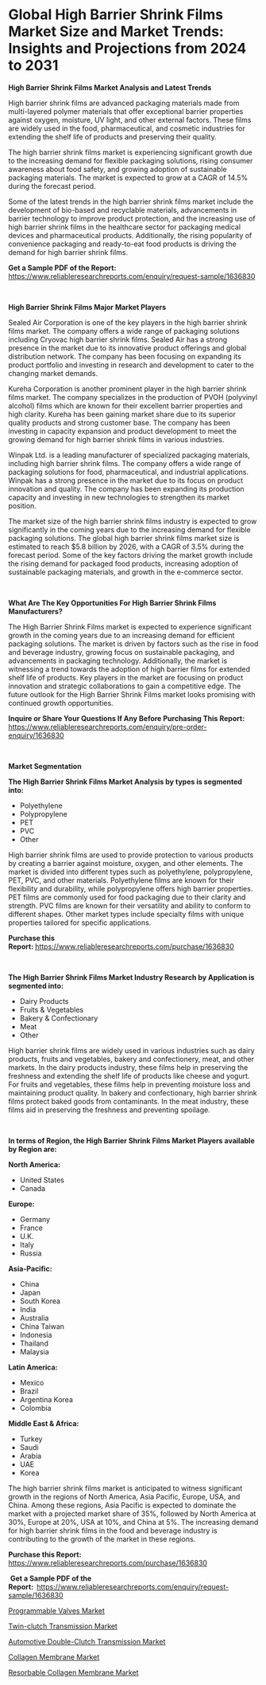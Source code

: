 <p><h1>Global High Barrier Shrink Films Market Size and Market Trends: Insights and Projections from 2024 to 2031</h1></p><p><strong>High Barrier Shrink Films Market Analysis and Latest Trends</strong></p>
<p><p>High barrier shrink films are advanced packaging materials made from multi-layered polymer materials that offer exceptional barrier properties against oxygen, moisture, UV light, and other external factors. These films are widely used in the food, pharmaceutical, and cosmetic industries for extending the shelf life of products and preserving their quality.</p><p>The high barrier shrink films market is experiencing significant growth due to the increasing demand for flexible packaging solutions, rising consumer awareness about food safety, and growing adoption of sustainable packaging materials. The market is expected to grow at a CAGR of 14.5% during the forecast period.</p><p>Some of the latest trends in the high barrier shrink films market include the development of bio-based and recyclable materials, advancements in barrier technology to improve product protection, and the increasing use of high barrier shrink films in the healthcare sector for packaging medical devices and pharmaceutical products. Additionally, the rising popularity of convenience packaging and ready-to-eat food products is driving the demand for high barrier shrink films.</p></p>
<p><strong>Get a Sample PDF of the Report:&nbsp;</strong> <a href="https://www.reliableresearchreports.com/enquiry/request-sample/1636830">https://www.reliableresearchreports.com/enquiry/request-sample/1636830</a></p>
<p>&nbsp;</p>
<p><strong>High Barrier Shrink Films Major Market Players</strong></p>
<p><p>Sealed Air Corporation is one of the key players in the high barrier shrink films market. The company offers a wide range of packaging solutions including Cryovac high barrier shrink films. Sealed Air has a strong presence in the market due to its innovative product offerings and global distribution network. The company has been focusing on expanding its product portfolio and investing in research and development to cater to the changing market demands.</p><p>Kureha Corporation is another prominent player in the high barrier shrink films market. The company specializes in the production of PVOH (polyvinyl alcohol) films which are known for their excellent barrier properties and high clarity. Kureha has been gaining market share due to its superior quality products and strong customer base. The company has been investing in capacity expansion and product development to meet the growing demand for high barrier shrink films in various industries.</p><p>Winpak Ltd. is a leading manufacturer of specialized packaging materials, including high barrier shrink films. The company offers a wide range of packaging solutions for food, pharmaceutical, and industrial applications. Winpak has a strong presence in the market due to its focus on product innovation and quality. The company has been expanding its production capacity and investing in new technologies to strengthen its market position.</p><p>The market size of the high barrier shrink films industry is expected to grow significantly in the coming years due to the increasing demand for flexible packaging solutions. The global high barrier shrink films market size is estimated to reach $5.8 billion by 2026, with a CAGR of 3.5% during the forecast period. Some of the key factors driving the market growth include the rising demand for packaged food products, increasing adoption of sustainable packaging materials, and growth in the e-commerce sector.</p></p>
<p>&nbsp;</p>
<p><strong>What Are The Key Opportunities For High Barrier Shrink Films Manufacturers?</strong></p>
<p><p>The High Barrier Shrink Films market is expected to experience significant growth in the coming years due to an increasing demand for efficient packaging solutions. The market is driven by factors such as the rise in food and beverage industry, growing focus on sustainable packaging, and advancements in packaging technology. Additionally, the market is witnessing a trend towards the adoption of high barrier films for extended shelf life of products. Key players in the market are focusing on product innovation and strategic collaborations to gain a competitive edge. The future outlook for the High Barrier Shrink Films market looks promising with continued growth opportunities.</p></p>
<p><strong>Inquire or Share Your Questions If Any Before Purchasing This Report:</strong> <a href="https://www.reliableresearchreports.com/enquiry/pre-order-enquiry/1636830">https://www.reliableresearchreports.com/enquiry/pre-order-enquiry/1636830</a></p>
<p>&nbsp;</p>
<p><strong>Market Segmentation</strong></p>
<p><strong>The High Barrier Shrink Films Market Analysis by types is segmented into:</strong></p>
<p><ul><li>Polyethylene</li><li>Polypropylene</li><li>PET</li><li>PVC</li><li>Other</li></ul></p>
<p><p>High barrier shrink films are used to provide protection to various products by creating a barrier against moisture, oxygen, and other elements. The market is divided into different types such as polyethylene, polypropylene, PET, PVC, and other materials. Polyethylene films are known for their flexibility and durability, while polypropylene offers high barrier properties. PET films are commonly used for food packaging due to their clarity and strength. PVC films are known for their versatility and ability to conform to different shapes. Other market types include specialty films with unique properties tailored for specific applications.</p></p>
<p><strong>Purchase this Report:&nbsp;</strong><a href="https://www.reliableresearchreports.com/purchase/1636830">https://www.reliableresearchreports.com/purchase/1636830</a></p>
<p>&nbsp;</p>
<p><strong>The High Barrier Shrink Films Market Industry Research by Application is segmented into:</strong></p>
<p><ul><li>Dairy Products</li><li>Fruits & Vegetables</li><li>Bakery & Confectionary</li><li>Meat</li><li>Other</li></ul></p>
<p><p>High barrier shrink films are widely used in various industries such as dairy products, fruits and vegetables, bakery and confectionery, meat, and other markets. In the dairy products industry, these films help in preserving the freshness and extending the shelf life of products like cheese and yogurt. For fruits and vegetables, these films help in preventing moisture loss and maintaining product quality. In bakery and confectionary, high barrier shrink films protect baked goods from contaminants. In the meat industry, these films aid in preserving the freshness and preventing spoilage.</p></p>
<p>&nbsp;</p>
<p><strong>In terms of Region, the High Barrier Shrink Films Market Players available by Region are:</strong></p>
<p>
    <p> <strong> North America: </strong>
        <ul>
            <li>United States</li>
            <li>Canada</li>
        </ul>
        </p> 
    <p> <strong> Europe: </strong>
        <ul>
            <li>Germany</li>
            <li>France</li>
            <li>U.K.</li>
            <li>Italy</li>
            <li>Russia</li>
        </ul>
        </p> 
    <p> <strong> Asia-Pacific: </strong>
        <ul>
            <li>China</li>
            <li>Japan</li>
            <li>South Korea</li>
            <li>India</li>
            <li>Australia</li>
            <li>China Taiwan</li>
            <li>Indonesia</li>
            <li>Thailand</li>
            <li>Malaysia</li>
        </ul>
        </p> 
    <p> <strong> Latin America: </strong>
        <ul>
            <li>Mexico</li>
            <li>Brazil</li>
            <li>Argentina Korea</li>
            <li>Colombia</li>
        </ul>
        </p> 
    <p> <strong> Middle East & Africa: </strong>
        <ul>
            <li>Turkey</li>
            <li>Saudi</li>
            <li>Arabia</li>
            <li>UAE</li>
            <li>Korea</li>
        </ul>
    </p>
    </p>
<p><p>The high barrier shrink films market is anticipated to witness significant growth in the regions of North America, Asia Pacific, Europe, USA, and China. Among these regions, Asia Pacific is expected to dominate the market with a projected market share of 35%, followed by North America at 30%, Europe at 20%, USA at 10%, and China at 5%. The increasing demand for high barrier shrink films in the food and beverage industry is contributing to the growth of the market in these regions.</p></p>
<p><strong>Purchase this Report: </strong><a href="https://www.reliableresearchreports.com/purchase/1636830">https://www.reliableresearchreports.com/purchase/1636830</a></p>
<p>&nbsp;<strong>Get a Sample PDF of the Report:&nbsp;&nbsp;</strong><a href="https://www.reliableresearchreports.com/enquiry/request-sample/1636830">https://www.reliableresearchreports.com/enquiry/request-sample/1636830</a></p>
<p><strong></strong></p>
<p><p><a href="https://medium.com/@seansandoval1935/programmable-valves-market-research-report-its-history-and-forecast-2024-to-2031-9def334a8b37">Programmable Valves Market</a></p><p><a href="https://github.com/provorikovar/Market-Research-Report-List-3/blob/main/twin-clutch-transmission-market.md">Twin-clutch Transmission Market</a></p><p><a href="https://github.com/angelajermaine/Market-Research-Report-List-1/blob/main/automotive-double-clutch-transmission-market.md">Automotive Double-Clutch Transmission Market</a></p><p><a href="https://medium.com/@seansandoval1935/collagen-membrane-market-share-evolution-and-market-growth-trends-2024-2031-5d4d40aadc3a">Collagen Membrane Market</a></p><p><a href="https://medium.com/@seansandoval1935/resorbable-collagen-membrane-market-outlook-industry-overview-and-forecast-2024-to-2031-47f7b59f271b">Resorbable Collagen Membrane Market</a></p></p>